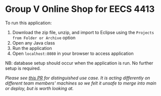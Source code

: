 # Group V Online Shop for EECS 4413

To run this application:
1. Download the zip file, unzip, and import to Eclipse using the `Projects from Folder or Archive` option
1. Open any Java class
1. Run the application
1. Open `localhost:8080` in your browser to access application

NB: database setup should occur when the application is run. No further setup is required.

_Please see [this PR](https://github.com/Carmelore/eecs4413-store/pull/27) for distinguished use case. It is acting differently on different team members' machines so we felt it unsafe to merge into main or deploy, but is worth looking at._

